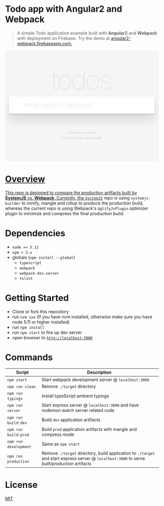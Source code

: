 # Todo app with Angular2 and Webpack 
> A simple Todo application example built with **Angular2** and **Webpack** with deployment on Firebase. Try the demo at <a href="https://angular-todo-webpack.firebaseapp.com/" target="_blank">angular2-webpack.firebaseapp.com.

![Angular2 Todo MVC](/todo_mvc.png)

# Overview
This repo is designed to compare the production artifacts built by **SystemJS** vs. **Webpack**. Currently, the [`SystemJS`](https://github.com/JayKan/angular2-todo) repo is using `systemjs-builder` to minify, mangle and rollup to produce the production build, whereas the current repo is using Webpack's `UglifyJsPlugin` optimizer plugin to minimize and compress the final production build.       

# Dependencies
* `node >= 5.11`
* `npm > 3.x`
* globals (`npm install --global`)
    * `typescript`
    * `webpack`
    * `webpack-dev-server`
    * `tslint`
    
# Getting Started
- Clone or fork this repository
- run `nvm use` (If you have nvm installed, otherwise make sure you have node 5.11 or higher installed)
- run `npm install`
- run `npm start` to fire up dev server
- open browser to [`http://localhost:3000`](http://localhost:3000)

# Commands
|Script|Description|
|---|---|
|`npm start`|Start webpack development server @ `localhost:3000`|
|`npm run clean`|Remove `./target` directory|
|`npm run typings`|Install typeScript ambient typings|
|`npm run server`|Start express server @ `localhost:3000` and have nodemon watch server related code|
|`npm run build:dev`|Build `dev` application artifacts|
|`npm run build:prod`|Build `prod` application artifacts with mangle and compress mode|
|`npm run development`|Same as `npm start`|
|`npm run production`|Remove `./target` directory, build application to `./target` and start express server @ `localhost:3000` to serve built/production artifacts|

# License
[MIT](LICENSE)